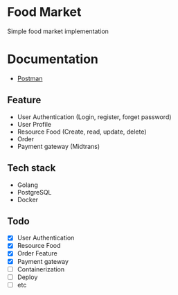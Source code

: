 # Food Market 
Simple food market implementation

# Documentation 
- [Postman ](https://www.getpostman.com/collections/52b49da7d606268f91b6)

## Feature 
* User Authentication (Login, register, forget password)
* User Profile  
* Resource Food (Create, read, update, delete)
* Order 
* Payment gateway (Midtrans) 

## Tech stack 
* Golang 
* PostgreSQL 
* Docker 

## Todo
- [x] User Authentication 
- [x] Resource Food 
- [x] Order Feature 
- [x] Payment gateway 
- [ ] Containerization 
- [ ] Deploy 
- [ ] etc
